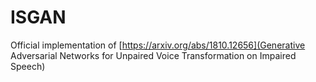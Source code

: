 # ISGAN
Official implementation of [https://arxiv.org/abs/1810.12656](Generative Adversarial Networks for Unpaired Voice Transformation on Impaired Speech)

